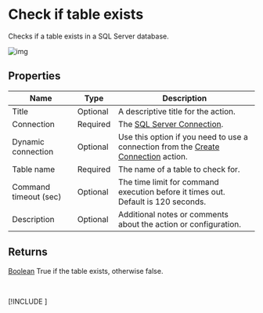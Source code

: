 # Check if table exists

Checks if a table exists in a SQL Server database.

![img](https://profitbasedocs.blob.core.windows.net/flowimages/check-if-table-exist.png)

## Properties

| Name            | Type     | Description                                       |
|-----------------|----------|---------------------------------------------------|
| Title              | Optional        | A descriptive title for the action.               |
| Connection      | Required | The [SQL Server Connection](./connection.md).         |
| Dynamic connection | Optional | Use this option if you need to use a connection from the [Create Connection](./create-connection.md) action. |
| Table name      | Required   | The name of a table to check for. |
| Command timeout (sec) | Optional | The time limit for command execution before it times out. Default is 120 seconds.|
| Description      | Optional  | Additional notes or comments about the action or configuration. |

## Returns

[Boolean](https://learn.microsoft.com/en-us/dotnet/api/system.boolean) True if the table exists, otherwise false.

<br/>

[!INCLUDE [](__videos.md)]
